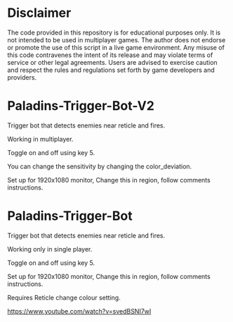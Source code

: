 # Disclaimer

The code provided in this repository is for educational purposes only. It is not intended to be used in multiplayer games. The author does not endorse or promote the use of this script in a live game environment. Any misuse of this code contravenes the intent of its release and may violate terms of service or other legal agreements. Users are advised to exercise caution and respect the rules and regulations set forth by game developers and providers.


# Paladins-Trigger-Bot-V2

Trigger bot that detects enemies near reticle and fires.

Working in multiplayer.

Toggle on and off using key 5.

You can change the sensitivity by changing the color_deviation.

Set up for 1920x1080 monitor, Change this in region, follow comments instructions.

# Paladins-Trigger-Bot

Trigger bot that detects enemies near reticle and fires.

Working only in single player.

Toggle on and off using key 5.

Set up for 1920x1080 monitor, Change this in region, follow comments instructions.

Requires Reticle change colour setting.

https://www.youtube.com/watch?v=svedBSNI7wI
